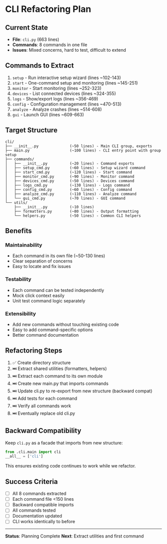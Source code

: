 # CLI Refactoring Plan

## Current State
- **File**: `cli.py` (663 lines)
- **Commands**: 8 commands in one file
- **Issues**: Mixed concerns, hard to test, difficult to extend

## Commands to Extract

1. `setup` - Run interactive setup wizard (lines ~102-143)
2. `start` - One-command setup and monitoring (lines ~145-251)
3. `monitor` - Start monitoring (lines ~252-323)
4. `devices` - List connected devices (lines ~324-355)
5. `logs` - Show/export logs (lines ~356-469)
6. `config` - Configuration management (lines ~470-513)
7. `analyze` - Analyze crashes (lines ~514-608)
8. `gui` - Launch GUI (lines ~609-663)

## Target Structure

```
cli/
├── __init__.py              (~50 lines) - Main CLI group, exports
├── main.py                  (~100 lines) - CLI entry point with group setup
├── commands/
│   ├── __init__.py          (~20 lines) - Command exports
│   ├── setup_cmd.py         (~60 lines) - Setup wizard command
│   ├── start_cmd.py         (~120 lines) - Start command
│   ├── monitor_cmd.py       (~90 lines) - Monitor command
│   ├── devices_cmd.py       (~50 lines) - Devices command
│   ├── logs_cmd.py          (~130 lines) - Logs command
│   ├── config_cmd.py        (~60 lines) - Config command
│   ├── analyze_cmd.py       (~110 lines) - Analyze command
│   └── gui_cmd.py           (~70 lines) - GUI command
└── utils/
    ├── __init__.py          (~10 lines)
    ├── formatters.py        (~80 lines) - Output formatting
    └── helpers.py           (~50 lines) - Common CLI helpers
```

## Benefits

### Maintainability
- Each command in its own file (~50-130 lines)
- Clear separation of concerns
- Easy to locate and fix issues

### Testability
- Each command can be tested independently
- Mock click context easily
- Unit test command logic separately

### Extensibility
- Add new commands without touching existing code
- Easy to add command-specific options
- Better command documentation

## Refactoring Steps

1. ✅ Create directory structure
2. ⏭️ Extract shared utilities (formatters, helpers)
3. ⏭️ Extract each command to its own module
4. ⏭️ Create new main.py that imports commands
5. ⏭️ Update cli.py to re-export from new structure (backward compat)
6. ⏭️ Add tests for each command
7. ⏭️ Verify all commands work
8. ⏭️ Eventually replace old cli.py

## Backward Compatibility

Keep `cli.py` as a facade that imports from new structure:
```python
from .cli.main import cli
__all__ = ['cli']
```

This ensures existing code continues to work while we refactor.

## Success Criteria

- [ ] All 8 commands extracted
- [ ] Each command file <150 lines
- [ ] Backward compatible imports
- [ ] All commands tested
- [ ] Documentation updated
- [ ] CLI works identically to before

---

**Status**: Planning Complete
**Next**: Extract utilities and first command
